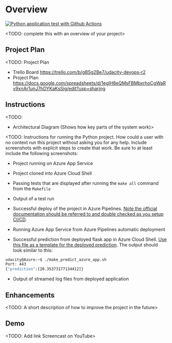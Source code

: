 # Overview

[![Python application test with Github Actions](https://github.com/paulmuschiol/udacity-az-devops-2/actions/workflows/pythonapp.yml/badge.svg)](https://github.com/paulmuschiol/udacity-az-devops-2/actions/workflows/pythonapp.yml)

<TODO: complete this with an overview of your project>

## Project Plan
<TODO: Project Plan

* Trello Board <https://trello.com/b/gBSg2Be7/udacity-devops-r2>
* Project Plan <https://docs.google.com/spreadsheets/d/1eglH8eQMsFBMbxrhoCgWaRv9xnAr1unJ7hDYKaKsSjg/edit?usp=sharing>

## Instructions

<TODO:  
* Architectural Diagram (Shows how key parts of the system work)>

<TODO:  Instructions for running the Python project.  How could a user with no context run this project without asking you for any help.  Include screenshots with explicit steps to create that work. Be sure to at least include the following screenshots:

* Project running on Azure App Service

* Project cloned into Azure Cloud Shell

* Passing tests that are displayed after running the `make all` command from the `Makefile`

* Output of a test run

* Successful deploy of the project in Azure Pipelines.  [Note the official documentation should be referred to and double checked as you setup CI/CD](https://docs.microsoft.com/en-us/azure/devops/pipelines/ecosystems/python-webapp?view=azure-devops).

* Running Azure App Service from Azure Pipelines automatic deployment

* Successful prediction from deployed flask app in Azure Cloud Shell.  [Use this file as a template for the deployed prediction](https://github.com/udacity/nd082-Azure-Cloud-DevOps-Starter-Code/blob/master/C2-AgileDevelopmentwithAzure/project/starter_files/flask-sklearn/make_predict_azure_app.sh).
The output should look similar to this:

```bash
udacity@Azure:~$ ./make_predict_azure_app.sh
Port: 443
{"prediction":[20.35373177134412]}
```

* Output of streamed log files from deployed application

> 

## Enhancements

<TODO: A short description of how to improve the project in the future>

## Demo 

<TODO: Add link Screencast on YouTube>


